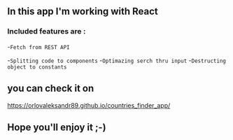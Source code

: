 ## In this app I'm working with React 
### Included features are : 
-`Fetch from REST API`

-`Splitting code to components`
-`Optimazing serch thru input`
-`Destructing object to constants`

## you can check it on 
https://orlovaleksandr89.github.io/countries_finder_app/
## Hope you'll enjoy it ;-)
